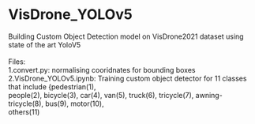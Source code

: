 # VisDrone_YOLOv5
Building Custom Object Detection model on VisDrone2021 dataset using state of the art YoloV5</br>
</br>
Files:</br>
1.convert.py: normalising cooridnates for bounding boxes </br>
2.VisDrone_YOLOv5.ipynb: Training custom object detector for 11 classes that include {pedestrian(1),</br> 
                     people(2), bicycle(3), car(4), van(5), truck(6), tricycle(7), awning-tricycle(8), bus(9), motor(10),</br> 
                     others(11)
